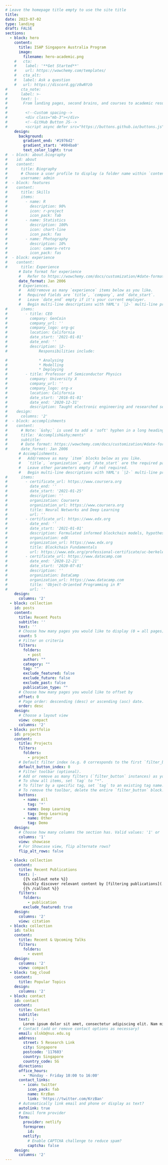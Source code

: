 ```yaml
---
# Leave the homepage title empty to use the site title
title:
date: 2023-07-02
type: landing
draft: FALSE
sections:
  - block: hero
    content:
      title: ISAP Singapore Australia Program
      image:
        filename: hero-academic.png
    #   cta:
    #    label: '**Get Started**'
    #    url: https://wowchemy.com/templates/
    #   cta_alt:
    #   label: Ask a question
    #   url: https://discord.gg/z8wNYzb
#      cta_note:
#      label: >-
#      text: |-
#       From landing pages, second brains, and courses to academic resumés, conferences, and tech blogs.
#
#        <!--Custom spacing-->
#        <div class="mb-3"></div>
#        <!--GitHub Button JS-->
#        <script async defer src="https://buttons.github.io/buttons.js"></script>
    design:
      background:
        gradient_end: '#1976d2'
        gradient_start: '#004ba0'
        text_color_light: true
#  - block: about.biography
#    id: about
#    content:
#      title: Biography
#      # Choose a user profile to display (a folder name within `content/authors/`)
#      username: admin
#  - block: features
#    content:
#      title: Skills
#      items:
#        - name: R
#          description: 90%
#          icon: r-project
#          icon_pack: fab
#        - name: Statistics
#          description: 100%
#          icon: chart-line
#          icon_pack: fas
#        - name: Photography
#          description: 10%
#          icon: camera-retro
#          icon_pack: fas
#  - block: experience
#    content:
#      title: Experience
      # Date format for experience
      #   Refer to https://wowchemy.com/docs/customization/#date-format
      date_format: Jan 2006
      # Experiences.
      #   Add/remove as many `experience` items below as you like.
      #   Required fields are `title`, `company`, and `date_start`.
      #   Leave `date_end` empty if it's your current employer.
      #   Begin multi-line descriptions with YAML's `|2-` multi-line prefix.
#      items:
#        - title: CEO
#          company: GenCoin
#          company_url: ''
#          company_logo: org-gc
#          location: California
#          date_start: '2021-01-01'
#          date_end: ''
#          description: |2-
#              Responsibilities include:

#              * Analysing
#              * Modelling
#              * Deploying
#        - title: Professor of Semiconductor Physics
#          company: University X
#          company_url: ''
#          company_logo: org-x
#          location: California
#          date_start: '2016-01-01'
#          date_end: '2020-12-31'
#          description: Taught electronic engineering and researched semiconductor physics.
#    design:
#      columns: '2'
#  - block: accomplishments
#    content:
#      # Note: `&shy;` is used to add a 'soft' hyphen in a long heading.
#      title: 'Accomplish&shy;ments'
#      subtitle:
#      # Date format: https://wowchemy.com/docs/customization/#date-format
#      date_format: Jan 2006
      # Accomplishments.
      #   Add/remove as many `item` blocks below as you like.
      #   `title`, `organization`, and `date_start` are the required parameters.
      #   Leave other parameters empty if not required.
      #   Begin multi-line descriptions with YAML's `|2-` multi-line prefix.
#      items:
#        - certificate_url: https://www.coursera.org
#          date_end: ''
#          date_start: '2021-01-25'
#          description: ''
#          organization: Coursera
#          organization_url: https://www.coursera.org
#          title: Neural Networks and Deep Learning
#          url: ''
#        - certificate_url: https://www.edx.org
#          date_end: ''
#          date_start: '2021-01-01'
#          description: Formulated informed blockchain models, hypotheses, and use cases.
#          organization: edX
#          organization_url: https://www.edx.org
#          title: Blockchain Fundamentals
#          url: https://www.edx.org/professional-certificate/uc-berkeleyx-blockchain-fundamentals
#        - certificate_url: https://www.datacamp.com
#          date_end: '2020-12-21'
#          date_start: '2020-07-01'
#          description: ''
#          organization: DataCamp
#          organization_url: https://www.datacamp.com
#          title: 'Object-Oriented Programming in R'
#          url: ''
    design:
      columns: '2'
  - block: collection
    id: posts
    content:
      title: Recent Posts
      subtitle: ''
      text: ''
      # Choose how many pages you would like to display (0 = all pages)
      count: 5
      # Filter on criteria
      filters:
        folders:
          - post
        author: ""
        category: ""
        tag: ""
        exclude_featured: false
        exclude_future: false
        exclude_past: false
        publication_type: ""
      # Choose how many pages you would like to offset by
      offset: 0
      # Page order: descending (desc) or ascending (asc) date.
      order: desc
    design:
      # Choose a layout view
      view: compact
      columns: '2'
  - block: portfolio
    id: projects
    content:
      title: Projects
      filters:
        folders:
          - project
      # Default filter index (e.g. 0 corresponds to the first `filter_button` instance below).
      default_button_index: 0
      # Filter toolbar (optional).
      # Add or remove as many filters (`filter_button` instances) as you like.
      # To show all items, set `tag` to "*".
      # To filter by a specific tag, set `tag` to an existing tag name.
      # To remove the toolbar, delete the entire `filter_button` block.
      buttons:
        - name: All
          tag: '*'
        - name: Deep Learning
          tag: Deep Learning
        - name: Other
          tag: Demo
    design:
      # Choose how many columns the section has. Valid values: '1' or '2'.
      columns: '1'
      view: showcase
      # For Showcase view, flip alternate rows?
      flip_alt_rows: false
    
  - block: collection
    content:
      title: Recent Publications
      text: |-
        {{% callout note %}}
        Quickly discover relevant content by [filtering publications](./publication/).
        {{% /callout %}}
      filters:
        folders:
          - publication
        exclude_featured: true
    design:
      columns: '2'
      view: citation
  - block: collection
    id: talks
    content:
      title: Recent & Upcoming Talks
      filters:
        folders:
          - event
    design:
      columns: '2'
      view: compact
  - block: tag_cloud
    content:
      title: Popular Topics
    design:
      columns: '2'
  - block: contact
    id: contact
    content:
      title: Contact
      subtitle:
      text: |-
        Lorem ipsum dolor sit amet, consectetur adipiscing elit. Nam mi diam, venenatis ut magna et, vehicula efficitur enim.
      # Contact (add or remove contact options as necessary)
      email: slskb@nus.edu.sg
      address:
        street: 5 Research Link
        city: Singapore
        postcode: '117603'
        country: Singapore
        country_code: SG
      directions: 
      office_hours:
        - 'Monday - Friday 10:00 to 16:00'
      contact_links:
        - icon: twitter
          icon_pack: fab
          name: KrzBan
          link: 'https://twitter.com/KrzBan'
      # Automatically link email and phone or display as text?
      autolink: true
      # Email form provider
      form:
        provider: netlify
        formspree:
          id:
        netlify:
          # Enable CAPTCHA challenge to reduce spam?
          captcha: false
    design:
      columns: '2'
---
```


